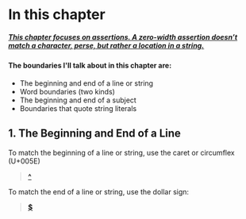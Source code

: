 # In this chapter

##### [This chapter focuses on assertions. A zero-width assertion doesn’t match a character, perse, but rather a location in a string.]()


#### The boundaries I'll talk about in this chapter are:
+ The beginning and end of a line or string
+ Word boundaries (two kinds)
+ The beginning and end of a subject
+ Boundaries that quote string literals

## 1. The Beginning and End of a Line

To match the beginning of a line or string, use the caret or circumflex (U+005E)
> [**^**]()
 
To match the end of a line or string, use the dollar sign:
> [**$**]()



